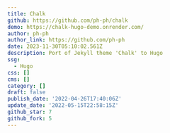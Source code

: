 ```yaml
---
title: Chalk
github: https://github.com/ph-ph/chalk
demo: https://chalk-hugo-demo.onrender.com/
author: ph-ph
author_link: https://github.com/ph-ph
date: 2023-11-30T05:10:02.561Z
description: Port of Jekyll theme 'Chalk' to Hugo
ssg:
  - Hugo
css: []
cms: []
category: []
draft: false
publish_date: '2022-04-26T17:40:06Z'
update_date: '2022-05-15T22:58:15Z'
github_star: 7
github_fork: 5
---
```

